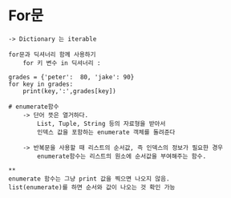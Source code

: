 # For문
    -> Dictionary 는 iterable

    for문과 딕셔너리 함께 사용하기
        for 키 변수 in 딕셔너리 :

```
grades = {'peter':  80, 'jake': 90}
for key in grades:
    print(key,':',grades[key])

# enumerate함수
    -> 단어 뜻은 열거하다.
        List, Tuple, String 등의 자료형을 받아서
        인덱스 값을 포함하는 enumerate 객체를 돌려준다

    -> 반복문을 사용할 때 리스트의 순서값, 즉 인덱스의 정보가 필요한 경우
        enumerate함수는 리스트의 원소에 순서값을 부여해주는 함수.

**    
enumerate 함수는 그냥 print 값을 찍으면 나오지 않음.
list(enumerate)를 하면 순서와 값이 나오는 것 확인 가능


